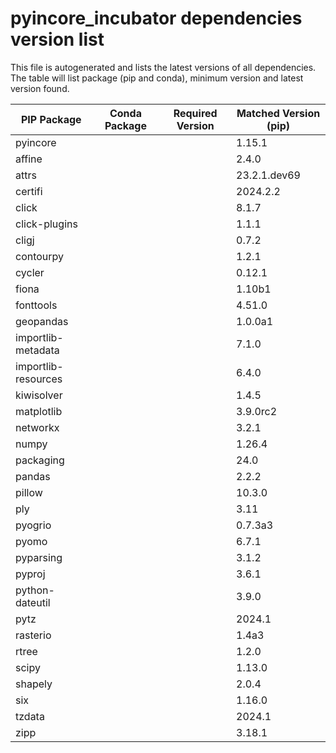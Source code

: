 # pyincore_incubator dependencies version list

This file is autogenerated and lists the latest versions of all dependencies. The table will list package (pip and conda), minimum version and latest version found.

| PIP Package | Conda Package | Required Version | Matched Version (pip) |
|-------------|---------------|------------------|-----------------------|
| pyincore | | | 1.15.1 |
| affine | | | 2.4.0 |
| attrs | | | 23.2.1.dev69 |
| certifi | | | 2024.2.2 |
| click | | | 8.1.7 |
| click-plugins | | | 1.1.1 |
| cligj | | | 0.7.2 |
| contourpy | | | 1.2.1 |
| cycler | | | 0.12.1 |
| fiona | | | 1.10b1 |
| fonttools | | | 4.51.0 |
| geopandas | | | 1.0.0a1 |
| importlib-metadata | | | 7.1.0 |
| importlib-resources | | | 6.4.0 |
| kiwisolver | | | 1.4.5 |
| matplotlib | | | 3.9.0rc2 |
| networkx | | | 3.2.1 |
| numpy | | | 1.26.4 |
| packaging | | | 24.0 |
| pandas | | | 2.2.2 |
| pillow | | | 10.3.0 |
| ply | | | 3.11 |
| pyogrio | | | 0.7.3a3 |
| pyomo | | | 6.7.1 |
| pyparsing | | | 3.1.2 |
| pyproj | | | 3.6.1 |
| python-dateutil | | | 3.9.0 |
| pytz | | | 2024.1 |
| rasterio | | | 1.4a3 |
| rtree | | | 1.2.0 |
| scipy | | | 1.13.0 |
| shapely | | | 2.0.4 |
| six | | | 1.16.0 |
| tzdata | | | 2024.1 |
| zipp | | | 3.18.1 |
